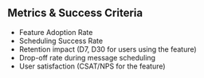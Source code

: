 ## Metrics & Success Criteria

- Feature Adoption Rate
- Scheduling Success Rate
- Retention impact (D7, D30 for users using the feature)
- Drop-off rate during message scheduling
- User satisfaction (CSAT/NPS for the feature)